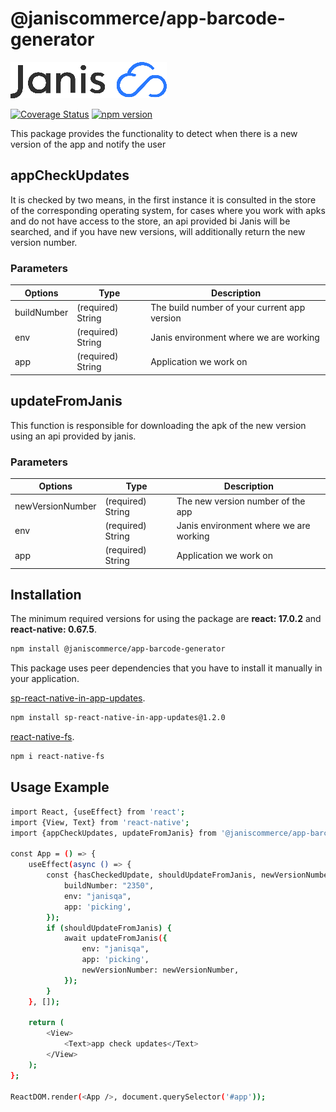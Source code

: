 # @janiscommerce/app-barcode-generator

![janis-logo](brand-logo.png)

[![Coverage Status](https://github.com/janis-commerce/app-barcode-generator/actions/workflows/coverage-status.yml/badge.svg)](https://github.com/janis-commerce/app-barcode-generator/actions/workflows/coverage-status.yml)
[![npm version](https://badge.fury.io/js/%40janiscommerce%2Fapp-check-updates.svg)](https://badge.fury.io/js/%40janiscommerce%2Fapp-check-updates)

This package provides the functionality to detect when there is a new version of the app and notify the user

## appCheckUpdates

It is checked by two means, in the first instance it is consulted in the store of the corresponding operating system, for cases where you work with apks and do not have access to the store, an api provided bi Janis will be searched, and if you have new versions, will additionally return the new version number.

### Parameters

| Options     | Type              | Description                                  |
| ----------- | ----------------- | -------------------------------------------- |
| buildNumber | (required) String | The build number of your current app version |
| env         | (required) String | Janis environment where we are working       |
| app         | (required) String | Application we work on                       |

## updateFromJanis

This function is responsible for downloading the apk of the new version using an api provided by janis.

### Parameters

| Options          | Type              | Description                            |
| ---------------- | ----------------- | -------------------------------------- |
| newVersionNumber | (required) String | The new version number of the app      |
| env              | (required) String | Janis environment where we are working |
| app              | (required) String | Application we work on                 |

## Installation

The minimum required versions for using the package are **react: 17.0.2** and **react-native: 0.67.5**.

```sh
npm install @janiscommerce/app-barcode-generator
```

This package uses peer dependencies that you have to install it manually in your application.

[sp-react-native-in-app-updates](https://www.npmjs.com/package/sp-react-native-in-app-updates/v/1.2.0).

```sh
npm install sp-react-native-in-app-updates@1.2.0
```

[react-native-fs](https://www.npmjs.com/package/react-native-fs).

```sh
npm i react-native-fs
```

## Usage Example

```sh
import React, {useEffect} from 'react';
import {View, Text} from 'react-native';
import {appCheckUpdates, updateFromJanis} from '@janiscommerce/app-barcode-generator';

const App = () => {
	useEffect(async () => {
  		const {hasCheckedUpdate, shouldUpdateFromJanis, newVersionNumber} = await appCheckUpdates({
			buildNumber: "2350",
			env: "janisqa",
			app: 'picking',
		});
		if (shouldUpdateFromJanis) {
			await updateFromJanis({
				env: "janisqa",
				app: 'picking',
				newVersionNumber: newVersionNumber,
			});
		}
	}, []);

	return (
		<View>
			<Text>app check updates</Text>
		</View>
	);
};

ReactDOM.render(<App />, document.querySelector('#app'));
```
